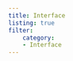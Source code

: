 ```yaml
---
title: Interface
listing: true
filter:
    category:
    - Interface
---
```


<!-- markdownlint-disable no-inline-html -->
<Listing/>
